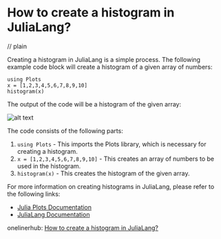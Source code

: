 # How to create a histogram in JuliaLang?
// plain

Creating a histogram in JuliaLang is a simple process. The following example code block will create a histogram of a given array of numbers:
```
using Plots
x = [1,2,3,4,5,6,7,8,9,10]
histogram(x)
```
The output of the code will be a histogram of the given array:

![alt text](https://i.imgur.com/XVX3VXh.png "Histogram")

The code consists of the following parts:

1. `using Plots` - This imports the Plots library, which is necessary for creating a histogram.
2. `x = [1,2,3,4,5,6,7,8,9,10]` - This creates an array of numbers to be used in the histogram.
3. `histogram(x)` - This creates the histogram of the given array.

For more information on creating histograms in JuliaLang, please refer to the following links:

- [Julia Plots Documentation](https://docs.juliaplots.org/latest/)
- [JuliaLang Documentation](https://docs.julialang.org/en/v1/)

onelinerhub: [How to create a histogram in JuliaLang?](https://onelinerhub.com/julialang/how-to-create-a-histogram-in-julialang)